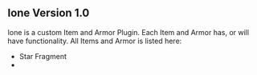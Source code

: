 ## Ione Version 1.0
Ione is a custom Item and Armor Plugin. Each Item and Armor has, or will have functionality.
All Items and Armor is listed here:
- Star Fragment
-

